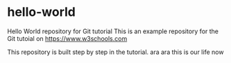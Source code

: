 # hello-world
Hello World repository for Git tutorial
This is an example repository for the Git tutoial on https://www.w3schools.com

This repository is built step by step in the tutorial.
ara ara
this is our life now 
